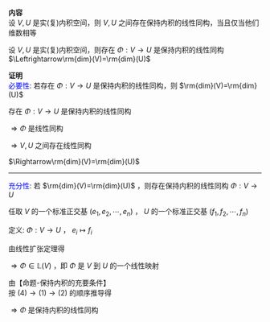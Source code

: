 **内容**  
设 $V,U$ 是实(复)内积空间，则 $V,U$ 之间存在保持内积的线性同构，当且仅当他们维数相等  
  
设 $V,U$ 是实(复)内积空间，则存在 $\Phi:V\to U$ 是保持内积的线性同构 $\Leftrightarrow\rm{dim}(V)=\rm{dim}(U)$  
  
**证明**  
<font color=blue>必要性</font>: 若存在 $\Phi:V\to U$ 是保持内积的线性同构，则 $\rm{dim}(V)=\rm{dim}(U)$  
  
存在 $\Phi:V\to U$ 是保持内积的线性同构  
  
 $\Rightarrow\Phi$ 是线性同构  
  
 $\Rightarrow V,U$ 之间存在线性同构  
  
 $\Rightarrow\rm{dim}(V)=\rm{dim}(U)$  
  
---  
  
<font color=blue>充分性</font>: 若 $\rm{dim}(V)=\rm{dim}(U)$ ，则存在保持内积的线性同构 $\Phi:V\to U$  
  
任取 $V$ 的一个标准正交基 $(e_1,e_2,\cdots,e_n)$ ， $U$ 的一个标准正交基 $(f_1,f_2,\cdots,f_n)$  
  
定义: $\Phi:V\to U$ ， $e_i\mapsto f_i$  
  
由线性扩张定理得  
  
 $\Rightarrow\Phi\in \mathbb{L}(V)$ ，即 $\Phi$ 是 $V$ 到 $U$ 的一个线性映射  
  
由【命题-保持内积的充要条件】  
按 $(4)\to(1)\to(2)$ 的顺序推导得  
  
 $\Rightarrow\Phi$ 是保持内积的线性同构  
